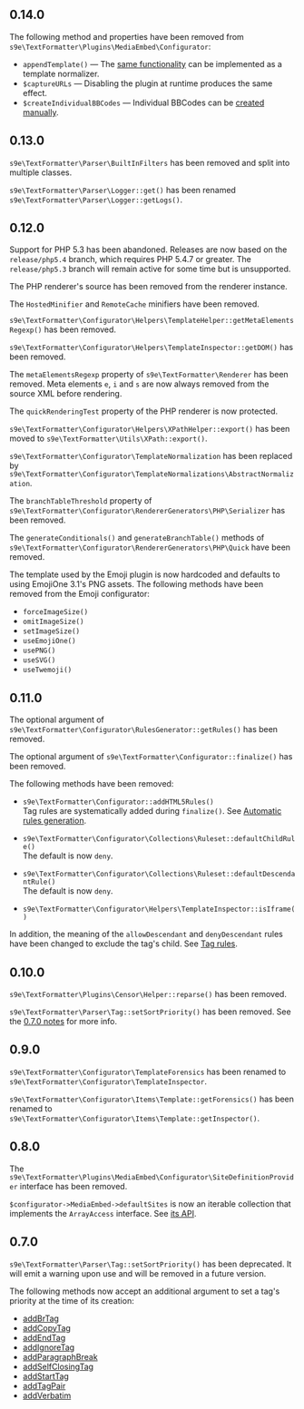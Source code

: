## 0.14.0

The following method and properties have been removed from `s9e\TextFormatter\Plugins\MediaEmbed\Configurator`:

 - `appendTemplate()` — The [same functionality](../Plugins/MediaEmbed/Append_template.md) can be implemented as a template normalizer.
 - `$captureURLs` — Disabling the plugin at runtime produces the same effect.
 - `$createIndividualBBCodes` — Individual BBCodes can be [created manually](../Plugins/MediaEmbed/Synopsis.md#example).


## 0.13.0

`s9e\TextFormatter\Parser\BuiltInFilters` has been removed and split into multiple classes.

`s9e\TextFormatter\Parser\Logger::get()` has been renamed `s9e\TextFormatter\Parser\Logger::getLogs()`.


## 0.12.0

Support for PHP 5.3 has been abandoned. Releases are now based on the `release/php5.4` branch, which requires PHP 5.4.7 or greater. The `release/php5.3` branch will remain active for some time but is unsupported.

The PHP renderer's source has been removed from the renderer instance.

The `HostedMinifier` and `RemoteCache` minifiers have been removed.

`s9e\TextFormatter\Configurator\Helpers\TemplateHelper::getMetaElementsRegexp()` has been removed.

`s9e\TextFormatter\Configurator\Helpers\TemplateInspector::getDOM()` has been removed.

The `metaElementsRegexp` property of `s9e\TextFormatter\Renderer` has been removed. Meta elements `e`, `i` and `s` are now always removed from the source XML before rendering.

The `quickRenderingTest` property of the PHP renderer is now protected.

`s9e\TextFormatter\Configurator\Helpers\XPathHelper::export()` has been moved to `s9e\TextFormatter\Utils\XPath::export()`.

`s9e\TextFormatter\Configurator\TemplateNormalization` has been replaced by `s9e\TextFormatter\Configurator\TemplateNormalizations\AbstractNormalization`.

The `branchTableThreshold` property of `s9e\TextFormatter\Configurator\RendererGenerators\PHP\Serializer` has been removed.

The `generateConditionals()` and `generateBranchTable()` methods of `s9e\TextFormatter\Configurator\RendererGenerators\PHP\Quick` have been removed.

The template used by the Emoji plugin is now hardcoded and defaults to using EmojiOne 3.1's PNG assets. The following methods have been removed from the Emoji configurator:

 * `forceImageSize()`
 * `omitImageSize()`
 * `setImageSize()`
 * `useEmojiOne()`
 * `usePNG()`
 * `useSVG()`
 * `useTwemoji()`


## 0.11.0

The optional argument of `s9e\TextFormatter\Configurator\RulesGenerator::getRules()` has been removed.

The optional argument of `s9e\TextFormatter\Configurator::finalize()` has been removed.

The following methods have been removed:

 * `s9e\TextFormatter\Configurator::addHTML5Rules()`  
   Tag rules are systematically added during `finalize()`. See [Automatic rules generation](../Rules/Automatic_rules_generation.md).

 * `s9e\TextFormatter\Configurator\Collections\Ruleset::defaultChildRule()`  
   The default is now `deny`.

 * `s9e\TextFormatter\Configurator\Collections\Ruleset::defaultDescendantRule()`  
   The default is now `deny`.

 * `s9e\TextFormatter\Configurator\Helpers\TemplateInspector::isIframe()`

In addition, the meaning of the `allowDescendant` and `denyDescendant` rules have been changed to exclude the tag's child. See [Tag rules](../Rules/Tag_rules.md).


## 0.10.0

`s9e\TextFormatter\Plugins\Censor\Helper::reparse()` has been removed.

`s9e\TextFormatter\Parser\Tag::setSortPriority()` has been removed. See the [0.7.0 notes](#070) for more info.


## 0.9.0

`s9e\TextFormatter\Configurator\TemplateForensics` has been renamed to `s9e\TextFormatter\Configurator\TemplateInspector`.

`s9e\TextFormatter\Configurator\Items\Template::getForensics()` has been renamed to `s9e\TextFormatter\Configurator\Items\Template::getInspector()`.


## 0.8.0

The `s9e\TextFormatter\Plugins\MediaEmbed\Configurator\SiteDefinitionProvider` interface has been removed.

`$configurator->MediaEmbed->defaultSites` is now an iterable collection that implements the `ArrayAccess` interface. See [its API](https://s9e.github.io/TextFormatter/api/s9e/TextFormatter/Plugins/MediaEmbed/Configurator/Collections/SiteDefinitionCollection.html).


## 0.7.0

`s9e\TextFormatter\Parser\Tag::setSortPriority()` has been deprecated. It will emit a warning upon use and will be removed in a future version.

The following methods now accept an additional argument to set a tag's priority at the time of its creation:

 * [addBrTag](https://s9e.github.io/TextFormatter/api/s9e/TextFormatter/Parser.html#method_addBrTag)
 * [addCopyTag](https://s9e.github.io/TextFormatter/api/s9e/TextFormatter/Parser.html#method_addCopyTag)
 * [addEndTag](https://s9e.github.io/TextFormatter/api/s9e/TextFormatter/Parser.html#method_addEndTag)
 * [addIgnoreTag](https://s9e.github.io/TextFormatter/api/s9e/TextFormatter/Parser.html#method_addIgnoreTag)
 * [addParagraphBreak](https://s9e.github.io/TextFormatter/api/s9e/TextFormatter/Parser.html#method_addParagraphBreak)
 * [addSelfClosingTag](https://s9e.github.io/TextFormatter/api/s9e/TextFormatter/Parser.html#method_addSelfClosingTag)
 * [addStartTag](https://s9e.github.io/TextFormatter/api/s9e/TextFormatter/Parser.html#method_addStartTag)
 * [addTagPair](https://s9e.github.io/TextFormatter/api/s9e/TextFormatter/Parser.html#method_addTagPair)
 * [addVerbatim](https://s9e.github.io/TextFormatter/api/s9e/TextFormatter/Parser.html#method_addVerbatim)